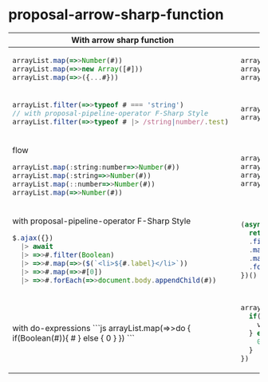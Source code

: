 # proposal-arrow-sharp-function

<table>
<thead>
<tr>
<th>With arrow sharp function
<th>Stage
<tbody>
<tr>
<td>
  
```js
arrayList.map(=>>Number(#))
arrayList.map(=>>new Array([#]))
arrayList.map(=>>({...#}))
```

<td>

```js
arrayList.map((value)=>Number(value))
arrayList.map((value)=>new Array([value]))
arrayList.map((value)=>({...value}))
```
<tr>
<td>

```js
arrayList.filter(=>>typeof # === 'string')
// with proposal-pipeline-operator F-Sharp Style 
arrayList.filter(=>>typeof # |> /string|number/.test) 
```
<td>

```js
arrayList.filter((value)=>typeof value === 'string')
arrayList.filter((value)=>/string|number/.test(typeof value))
```
<tr>
<td>
  
flow
```js
arrayList.map(:string:number=>>Number(#))
arrayList.map(:string=>>Number(#))
arrayList.map(::number=>>Number(#))
arrayList.map(=>>Number(#))
```
<td>
  
```js
arrayList.map((value:string):number=>>Number(#))
arrayList.map((value:string):any:number=>>Number(#))
arrayList.map((value:any):number=>>Number(#))
arrayList.map((value:any):any=>>Number(#))
```
<tr>
<td>
  
with proposal-pipeline-operator F-Sharp Style 
```js
$.ajax({}) 
  |> await 
  |> =>>#.filter(Boolean)
  |> =>>#.map(=>>($(`<li>${#.label}</li>`))
  |> =>>#.map(=>>#[0])
  |> =>>#.forEach(=>>document.body.appendChild(#))
```
<td>
  
```js
(async ()=>{
  return (await $.ajax({}))
  .filter(Boolean)
  .map((value)=>$(`<li>${value.label}</li>`)
  .map((value)=>value[0])
  .forEach((value)=>document.body.appendChild(value))
})()
```

<tr>
<td>
with do-expressions
```js
arrayList.map(=>>do {
  if(Boolean(#)){
    #
  } else {
    0
  }
})
```

<td>

```js
arrayList.map((value)=>do {
  if(Boolean(value)){
    value
  } else {
    0
  }
})
```

</table>
